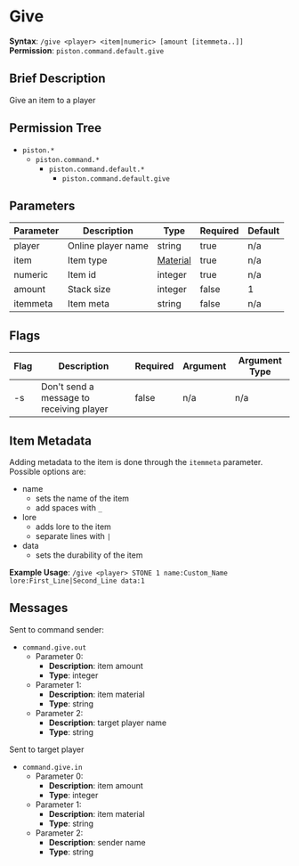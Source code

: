 # Give
**Syntax**: `/give <player> <item|numeric> [amount [itemmeta..]]` \
**Permission**: `piston.command.default.give`

## Brief Description
Give an item to a player

## Permission Tree
- `piston.*`
  - `piston.command.*`
    - `piston.command.default.*`
      - `piston.command.default.give`

## Parameters
| Parameter  | Description         | Type        | Required | Default            |
| ---------- | ------------------- | ----------- | -------- | ------------------ |
| player     | Online player name  | string      | true     | n/a                |
| item       | Item type           | [Material](https://hub.spigotmc.org/javadocs/spigot/org/bukkit/Material.html)      | true    | n/a     |
| numeric    | Item id             | integer     | true     | n/a                |
| amount     | Stack size          | integer     | false    | 1                  |
| itemmeta   | Item meta           | string      | false    | n/a                |

## Flags
| Flag  | Description                              | Required | Argument | Argument Type |
| ----- | ---------------------------------------- | -------- | -------- | ------------- |
| -s    | Don't send a message to receiving player | false    | n/a      | n/a           |

## Item Metadata
Adding metadata to the item is done through the `itemmeta` parameter. Possible options are:
* name
  * sets the name of the item
  * add spaces with `_`
* lore
  * adds lore to the item
  * separate lines with `|`
* data
  * sets the durability of the item
  
**Example Usage**: `/give <player> STONE 1 name:Custom_Name lore:First_Line|Second_Line data:1`

## Messages
Sent to command sender:
* `command.give.out`
  * Parameter 0: 
    * **Description**: item amount
    * **Type**: integer
  * Parameter 1: 
    * **Description**: item material
    * **Type**: string
  * Parameter 2: 
    * **Description**: target player name
    * **Type**: string
    
Sent to target player
* `command.give.in`
  * Parameter 0: 
    * **Description**: item amount
    * **Type**: integer
  * Parameter 1: 
    * **Description**: item material
    * **Type**: string
  * Parameter 2: 
    * **Description**: sender name
    * **Type**: string